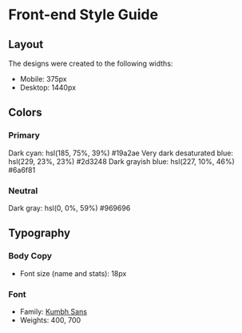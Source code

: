 # Front-end Style Guide

## Layout

The designs were created to the following widths:

- Mobile: 375px
- Desktop: 1440px

## Colors

### Primary

Dark cyan: hsl(185, 75%, 39%)                       #19a2ae
Very dark desaturated blue: hsl(229, 23%, 23%)      #2d3248
Dark grayish blue: hsl(227, 10%, 46%)               #6a6f81

### Neutral

Dark gray: hsl(0, 0%, 59%)                          #969696

## Typography

### Body Copy

- Font size (name and stats): 18px

### Font

- Family: [Kumbh Sans](https://fonts.google.com/specimen/Kumbh+Sans)
- Weights: 400, 700
